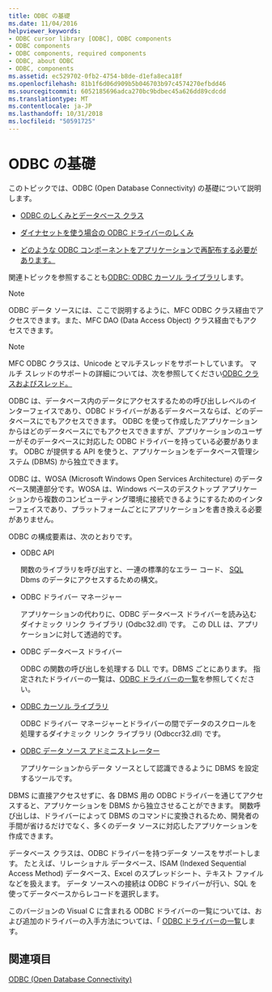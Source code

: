 ```yaml
---
title: ODBC の基礎
ms.date: 11/04/2016
helpviewer_keywords:
- ODBC cursor library [ODBC], ODBC components
- ODBC components
- ODBC components, required components
- ODBC, about ODBC
- ODBC, components
ms.assetid: ec529702-0fb2-4754-b8de-d1efa8eca18f
ms.openlocfilehash: 81b1f6d06d909b5b046703b97c4574270efbdd46
ms.sourcegitcommit: 6052185696adca270bc9bdbec45a626dd89cdcdd
ms.translationtype: MT
ms.contentlocale: ja-JP
ms.lasthandoff: 10/31/2018
ms.locfileid: "50591725"
---
```

# <a name="odbc-basics"></a>ODBC の基礎

このトピックでは、ODBC (Open Database Connectivity) の基礎について説明します。

- [ODBC のしくみとデータベース クラス](../../data/odbc/odbc-and-the-database-classes.md)

- [ダイナセットを使う場合の ODBC ドライバーのしくみ](../../data/odbc/odbc-driver-requirements-for-dynasets.md)

- [どのような ODBC コンポーネントをアプリケーションで再配布する必要があります。](../../data/odbc/redistributing-odbc-components-to-your-customers.md)

関連トピックを参照することも[ODBC: ODBC カーソル ライブラリ](../../data/odbc/odbc-the-odbc-cursor-library.md)します。

> [!NOTE]
> ODBC データ ソースには、ここで説明するように、MFC ODBC クラス経由でアクセスできます。また、MFC DAO (Data Access Object) クラス経由でもアクセスできます。

> [!NOTE]
> MFC ODBC クラスは、Unicode とマルチスレッドをサポートしています。 マルチ スレッドのサポートの詳細については、次を参照してください[ODBC クラスおよびスレッド。](../../data/odbc/odbc-classes-and-threads.md)

ODBC は、データベース内のデータにアクセスするための呼び出しレベルのインターフェイスであり、ODBC ドライバーがあるデータベースならば、どのデータベースにでもアクセスできます。 ODBC を使って作成したアプリケーションからはどのデータベースにでもアクセスできますが、アプリケーションのユーザーがそのデータベースに対応した ODBC ドライバーを持っている必要があります。 ODBC が提供する API を使うと、アプリケーションをデータベース管理システム (DBMS) から独立できます。

ODBC は、WOSA (Microsoft Windows Open Services Architecture) のデータベース関連部分です。WOSA は、Windows ベースのデスクトップ アプリケーションから複数のコンピューティング環境に接続できるようにするためのインターフェイスであり、プラットフォームごとにアプリケーションを書き換える必要がありません。

ODBC の構成要素は、次のとおりです。

- ODBC API

   関数のライブラリを呼び出すと、一連の標準的なエラー コード、 [SQL](../../data/odbc/sql.md) Dbms のデータにアクセスするための構文。

- ODBC ドライバー マネージャー

   アプリケーションの代わりに、ODBC データベース ドライバーを読み込むダイナミック リンク ライブラリ (Odbc32.dll) です。 この DLL は、アプリケーションに対して透過的です。

- ODBC データベース ドライバー

   ODBC の関数の呼び出しを処理する DLL です。DBMS ごとにあります。 指定されたドライバーの一覧は、[ODBC ドライバーの一覧](../../data/odbc/odbc-driver-list.md)を参照してください。

- [ODBC カーソル ライブラリ](../../data/odbc/odbc-the-odbc-cursor-library.md)

   ODBC ドライバー マネージャーとドライバーの間でデータのスクロールを処理するダイナミック リンク ライブラリ (Odbccr32.dll) です。

- [ODBC データ ソース アドミニストレーター](../../data/odbc/odbc-administrator.md)

   アプリケーションからデータ ソースとして認識できるように DBMS を設定するツールです。

DBMS に直接アクセスせずに、各 DBMS 用の ODBC ドライバーを通じてアクセスすると、アプリケーションを DBMS から独立させることができます。 関数呼び出しは、ドライバーによって DBMS のコマンドに変換されるため、開発者の手間が省けるだけでなく、多くのデータ ソースに対応したアプリケーションを作成できます。

データベース クラスは、ODBC ドライバーを持つデータ ソースをサポートします。 たとえば、リレーショナル データベース、ISAM (Indexed Sequential Access Method) データベース、Excel のスプレッドシート、テキスト ファイルなどを扱えます。 データ ソースへの接続は ODBC ドライバーが行い、SQL を使ってデータベースからレコードを選択します。

このバージョンの Visual C に含まれる ODBC ドライバーの一覧については、および追加のドライバーの入手方法については、「 [ODBC ドライバーの一覧](../../data/odbc/odbc-driver-list.md)します。

## <a name="see-also"></a>関連項目

[ODBC (Open Database Connectivity)](../../data/odbc/open-database-connectivity-odbc.md)